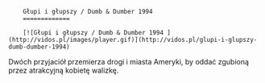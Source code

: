 
        Głupi i głupszy / Dumb & Dumber 1994 
        =============
        
        [![Głupi i głupszy / Dumb & Dumber 1994 ](http://vidos.pl/images/player.gif)](http://vidos.pl/glupi-i-glupszy-dumb-dumber-1994)
        
        
 Dwóch przyjaciół przemierza drogi i miasta Ameryki, by oddać zgubioną przez atrakcyjną kobietę walizkę.
    
